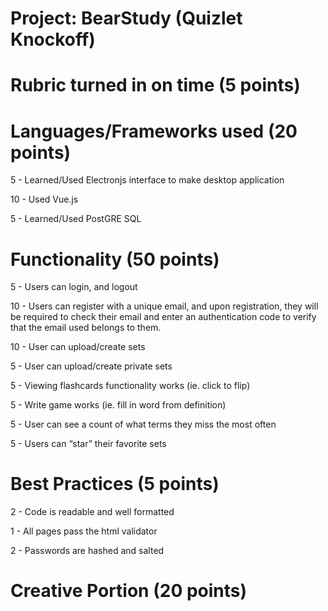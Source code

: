 # Project: BearStudy (Quizlet Knockoff)

# Rubric turned in on time (5 points)

# Languages/Frameworks used (20 points)
5 - Learned/Used Electronjs interface to make desktop application

10 - Used Vue.js

5 - Learned/Used PostGRE SQL

# Functionality (50 points)
5 - Users can login, and logout

10 -  Users can register with a unique email, and upon registration, they will be required to check their email and enter an authentication code to verify that the email used belongs to them.

10 - User can upload/create sets

5 - User can upload/create private sets

5 - Viewing flashcards functionality works (ie. click to flip)

5 - Write game works (ie. fill in word from definition)

5 - User can see a count of what terms they miss the most often

5 - Users can “star” their favorite sets

# Best Practices (5 points)
2 - Code is readable and well formatted

1 - All pages pass the html validator

2 - Passwords are hashed and salted

# Creative Portion (20 points)

